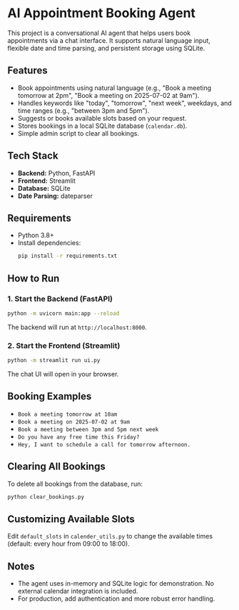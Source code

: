# AI Appointment Booking Agent

This project is a conversational AI agent that helps users book appointments via a chat interface. It supports natural language input, flexible date and time parsing, and persistent storage using SQLite.

## Features
- Book appointments using natural language (e.g., "Book a meeting tomorrow at 2pm", "Book a meeting on 2025-07-02 at 9am").
- Handles keywords like "today", "tomorrow", "next week", weekdays, and time ranges (e.g., "between 3pm and 5pm").
- Suggests or books available slots based on your request.
- Stores bookings in a local SQLite database (`calendar.db`).
- Simple admin script to clear all bookings.

## Tech Stack
- **Backend:** Python, FastAPI
- **Frontend:** Streamlit
- **Database:** SQLite
- **Date Parsing:** dateparser

## Requirements
- Python 3.8+
- Install dependencies:
  ```bash
  pip install -r requirements.txt
  ```

## How to Run

### 1. Start the Backend (FastAPI)
```bash
python -m uvicorn main:app --reload
```
The backend will run at `http://localhost:8000`.

### 2. Start the Frontend (Streamlit)
```bash
python -m streamlit run ui.py
```
The chat UI will open in your browser.

## Booking Examples
- `Book a meeting tomorrow at 10am`
- `Book a meeting on 2025-07-02 at 9am`
- `Book a meeting between 3pm and 5pm next week`
- `Do you have any free time this Friday?`
- `Hey, I want to schedule a call for tomorrow afternoon.`

## Clearing All Bookings
To delete all bookings from the database, run:
```bash
python clear_bookings.py
```

## Customizing Available Slots
Edit `default_slots` in `calender_utils.py` to change the available times (default: every hour from 09:00 to 18:00).

## Notes
- The agent uses in-memory and SQLite logic for demonstration. No external calendar integration is included.
- For production, add authentication and more robust error handling.
